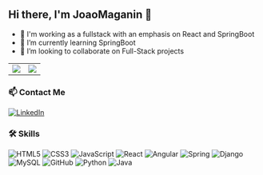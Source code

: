## Hi there, I'm JoaoMaganin 👋

- 🔭 I'm working as a fullstack with an emphasis on React and SpringBoot
- 🌱 I’m currently learning SpringBoot
- 👯 I’m looking to collaborate on Full-Stack projects

<table>
  <tr style="border: none;">
    <td style="border: none;">
      <picture>
        <source
          srcset="https://github-readme-stats.vercel.app/api?username=JoaoMaganin&show_icons=true&theme=dark&title_color=39FF14&icon_color=39FF14"
          media="(prefers-color-scheme: dark)"
        />
        <source
          srcset="https://github-readme-stats.vercel.app/api?username=JoaoMaganin&show_icons=true&title_color=000080&icon_color=000080"
          media="(prefers-color-scheme: light), (prefers-color-scheme: no-preference)"
        />
        <img src="https://github-readme-stats.vercel.app/api?username=JoaoMaganin&show_icons=true&title_color=39FF14&icon_color=39FF14" />
      </picture>
    </td>
    <td style="border: none;">
      <picture>
        <source
          srcset="https://github-readme-stats.vercel.app/api/top-langs/?username=JoaoMaganin&hide=css;html&layout=compact&theme=dark&title_color=39FF14"
          media="(prefers-color-scheme: dark)"
        />
        <source
          srcset="https://github-readme-stats.vercel.app/api/top-langs/?username=JoaoMaganin&hide=css;html&layout=compact&title_color=000080"
          media="(prefers-color-scheme: light), (prefers-color-scheme: no-preference)"
        />
        <img src="https://github-readme-stats.vercel.app/api/top-langs/?username=JoaoMaganin&hide=css;html&layout=compact&title_color=000080" />
      </picture>
    </td>
  </tr>
</table>

### 📫 Contact Me

[![LinkedIn](https://img.shields.io/badge/-LinkedIn-0077B5?style=flat&logo=LinkedIn&logoColor=white)](https://www.linkedin.com/in/joaomontemor/)

### 🛠️ Skills

![HTML5](https://img.shields.io/badge/-HTML5-E34F26?style=flat&logo=html5&logoColor=white)
![CSS3](https://img.shields.io/badge/-CSS3-1572B6?style=flat&logo=css3&logoColor=white)
![JavaScript](https://img.shields.io/badge/-JavaScript-F7DF1E?style=flat&logo=javascript&logoColor=black)
![React](https://img.shields.io/badge/-React-61DAFB?style=flat&logo=react&logoColor=black)
![Angular](https://img.shields.io/badge/angular-%23DD0031.svg?style=for-the-badge&logo=angular&logoColor=white)
![Spring](https://img.shields.io/badge/spring-%236DB33F.svg?style=for-the-badge&logo=spring&logoColor=white)
![Django](https://img.shields.io/badge/django-%23092E20.svg?style=for-the-badge&logo=django&logoColor=white)
![MySQL](https://img.shields.io/badge/-MySQL-4479A1?style=flat&logo=mysql&logoColor=white)
![GitHub](https://img.shields.io/badge/-GitHub-181717?style=flat&logo=github&logoColor=white)
![Python](https://img.shields.io/badge/python-3670A0?style=for-the-badge&logo=python&logoColor=ffdd54)
![Java](https://img.shields.io/badge/java-%23ED8B00.svg?style=for-the-badge&logo=openjdk&logoColor=white)
